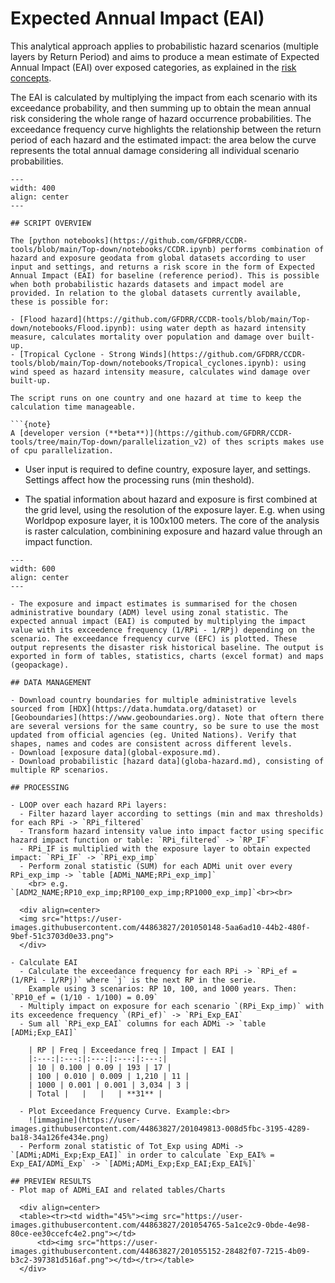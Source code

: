 # Expected Annual Impact (EAI) 

This analytical approach applies to probabilistic hazard scenarios (multiple layers by Return Period) and aims to produce a mean estimate of Expected Annual Impact (EAI) over exposed categories, as explained in the [risk concepts](intro-risk.md).

The EAI is calculated by multiplying the impact from each scenario with its exceedance probability, and then summing up to obtain the mean annual risk considering the whole range of hazard occurrence probabilities. The exceedance frequency curve highlights the relationship between the return period of each hazard and the estimated impact: the area below the curve represents the total annual damage considering all individual scenario probabilities.

```{figure} images/EAI.png
---
width: 400
align: center
---

## SCRIPT OVERVIEW

The [python notebooks](https://github.com/GFDRR/CCDR-tools/blob/main/Top-down/notebooks/CCDR.ipynb) performs combination of hazard and exposure geodata from global datasets according to user input and settings, and returns a risk score in the form of Expected Annual Impact (EAI) for baseline (reference period). This is possible when both probabilistic hazards datasets and impact model are provided. In relation to the global datasets currently available, these is possible for:

- [Flood hazard](https://github.com/GFDRR/CCDR-tools/blob/main/Top-down/notebooks/Flood.ipynb): using water depth as hazard intensity measure, calculates mortality over population and damage over built-up.
- [Tropical Cyclone - Strong Winds](https://github.com/GFDRR/CCDR-tools/blob/main/Top-down/notebooks/Tropical_cyclones.ipynb): using wind speed as hazard intensity measure, calculates wind damage over built-up.

The script runs on one country and one hazard at time to keep the calculation time manageable.

```{note}
A [developer version (**beta**)](https://github.com/GFDRR/CCDR-tools/tree/main/Top-down/parallelization_v2) of thes scripts makes use of cpu parallelization.
```

- User input is required to define country, exposure layer, and settings. Settings affect how the processing runs (min theshold).

- The spatial information about hazard and exposure is first combined at the grid level, using the resolution of the exposure layer. E.g. when using Worldpop exposure layer, it is 100x100 meters. The core of the analysis is raster calculation, combinining exposure and hazard value through an impact function.
```{figure} images/raster_calc.jpg
---
width: 600
align: center
---

- The exposure and impact estimates is summarised for the chosen administrative boundary (ADM) level using zonal statistic. The expected annual impact (EAI) is computed by multiplying the impact value with its exceedence frequency (1/RPi - 1/RPj) depending on the scenario. The exceedance frequency curve (EFC) is plotted. These output represents the disaster risk historical baseline. The output is exported in form of tables, statistics, charts (excel format) and maps (geopackage).

## DATA MANAGEMENT

- Download country boundaries for multiple administrative levels sourced from [HDX](https://data.humdata.org/dataset) or [Geoboundaries](https://www.geoboundaries.org). Note that oftern there are several versions for the same country, so be sure to use the most updated from official agencies (eg. United Nations). Verify that shapes, names and codes are consistent across different levels.
- Download [exposure data](global-exposure.md).
- Download probabilistic [hazard data](globa-hazard.md), consisting of multiple RP scenarios.

## PROCESSING

- LOOP over each hazard RPi layers:
  - Filter hazard layer according to settings (min and max thresholds) for each RPi -> `RPi_filtered`
  - Transform hazard intensity value into impact factor using specific hazard impact function or table: `RPi_filtered` -> `RP_IF`
  - RPi_IF is multiplied with the exposure layer to obtain expected impact: `RPi_IF` -> `RPi_exp_imp`
  - Perform zonal statistic (SUM) for each ADMi unit over every RPi_exp_imp -> `table [ADMi_NAME;RPi_exp_imp]`
    <br> e.g. `[ADM2_NAME;RP10_exp_imp;RP100_exp_imp;RP1000_exp_imp]`<br><br>

  <div align=center>
  <img src="https://user-images.githubusercontent.com/44863827/201050148-5aa6ad10-44b2-480f-9bef-51c3703d0e33.png">
  </div>

- Calculate EAI
  - Calculate the exceedance frequency for each RPi -> `RPi_ef = (1/RPi - 1/RPj)` where `j` is the next RP in the serie.
    Example using 3 scenarios: RP 10, 100, and 1000 years. Then: `RP10_ef = (1/10 - 1/100) = 0.09`
  - Multiply impact on exposure for each scenario `(RPi_Exp_imp)` with its exceedence frequency `(RPi_ef)` -> `RPi_Exp_EAI`
  - Sum all `RPi_exp_EAI` columns for each ADMi -> `table [ADMi;Exp_EAI]`

	| RP | Freq | Exceedance freq | Impact | EAI |
	|:---:|:---:|:---:|:---:|:---:|
	| 10 | 0.100 | 0.09 | 193 | 17 |
	| 100 | 0.010 | 0.009 | 1,210 | 11 |
	| 1000 | 0.001 | 0.001 | 3,034 | 3 |
	| Total |   |   |   | **31** |
  
  - Plot Exceedance Frequency Curve. Example:<br>
    ![immagine](https://user-images.githubusercontent.com/44863827/201049813-008d5fbc-3195-4289-ba18-34a126fe434e.png)
  - Perform zonal statistic of Tot_Exp using ADMi -> `[ADMi;ADMi_Exp;Exp_EAI]` in order to calculate `Exp_EAI% = Exp_EAI/ADMi_Exp` -> `[ADMi;ADMi_Exp;Exp_EAI;Exp_EAI%]`

## PREVIEW RESULTS
- Plot map of ADMi_EAI and related tables/Charts

  <div align=center>
  <table><tr><td width="45%"><img src="https://user-images.githubusercontent.com/44863827/201054765-5a1ce2c9-0bde-4e98-80ce-ee30ccefc4e2.png"></td>
	  <td><img src="https://user-images.githubusercontent.com/44863827/201055152-28482f07-7215-4b09-b3c2-397381d516af.png"></td></tr></table>
  </div>